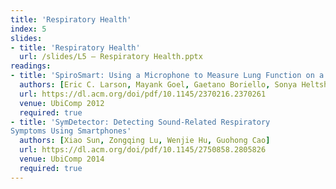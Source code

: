 ```yaml
---
title: 'Respiratory Health'
index: 5
slides:
- title: 'Respiratory Health'
  url: /slides/L5 – Respiratory Health.pptx
readings:
- title: 'SpiroSmart: Using a Microphone to Measure Lung Function on a Mobile Phone'
  authors: [Eric C. Larson, Mayank Goel, Gaetano Boriello, Sonya Heltshe, Margaret Rosenfeld, and Shwetak N. Patel]
  url: https://dl.acm.org/doi/pdf/10.1145/2370216.2370261
  venue: UbiComp 2012
  required: true
- title: 'SymDetector: Detecting Sound-Related Respiratory
Symptoms Using Smartphones'
  authors: [Xiao Sun, Zongqing Lu, Wenjie Hu, Guohong Cao]
  url: https://dl.acm.org/doi/pdf/10.1145/2750858.2805826
  venue: UbiComp 2014
  required: true
---
```


